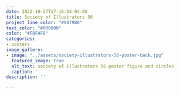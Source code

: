 ```yaml
---
date: 2022-10-27T17:16:54-04:00
title: Society of Illustrators 56
project_line_color: "#9879B0"
text_color: "#000000"
color: "#FBFAF8"
categories:
- posters
image_gallery:
- image: "../assets/society-illustrators-56-poster-back.jpg"
  featured_image: true
  alt_text: society of illustrators 56 poster figure and circles
  caption: ''
description: ''

---
```

